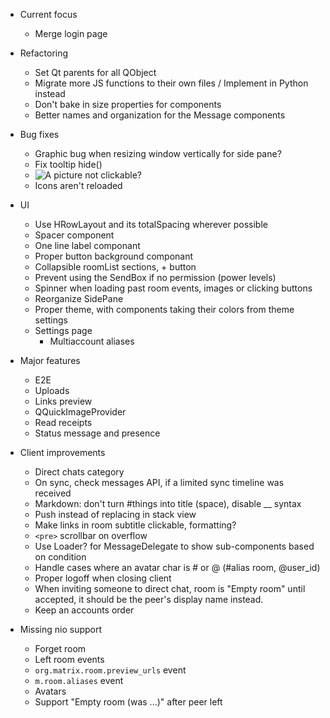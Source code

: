 - Current focus
  - Merge login page

- Refactoring
  - Set Qt parents for all QObject
  - Migrate more JS functions to their own files / Implement in Python instead
  - Don't bake in size properties for components
  - Better names and organization for the Message components

- Bug fixes
  - Graphic bug when resizing window vertically for side pane?
  - Fix tooltip hide()
  - ![A picture](https://picsum.photos/256/256) not clickable?
  - Icons aren't reloaded

- UI
  - Use HRowLayout and its totalSpacing wherever possible
  - Spacer component
  - One line label componant
  - Proper button background componant
  - Collapsible roomList sections, + button
  - Prevent using the SendBox if no permission (power levels)
  - Spinner when loading past room events, images or clicking buttons
  - Reorganize SidePane
  - Proper theme, with components taking their colors from theme settings
  - Settings page
    - Multiaccount aliases

- Major features
  - E2E
  - Uploads
  - Links preview
  - QQuickImageProvider
  - Read receipts
  - Status message and presence

- Client improvements
  - Direct chats category
  - On sync, check messages API, if a limited sync timeline was received
  - Markdown: don't turn #things into title (space), disable __ syntax
  - Push instead of replacing in stack view
  - Make links in room subtitle clickable, formatting?
  - `<pre>` scrollbar on overflow
  - Use Loader? for MessageDelegate to show sub-components based on condition
  - Handle cases where an avatar char is # or @ (#alias room, @user\_id)
  - Proper logoff when closing client
  - When inviting someone to direct chat, room is "Empty room" until accepted,
    it should be the peer's display name instead.
  - Keep an accounts order

- Missing nio support
  - Forget room
  - Left room events
  - `org.matrix.room.preview_urls` event
  - `m.room.aliases` event
  - Avatars
  - Support "Empty room (was ...)" after peer left
